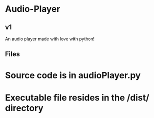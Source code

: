 # Audio-Player

## v1
An audio player made with love with python!

## Files
# Source code is in audioPlayer.py
# Executable file resides in the /dist/ directory
